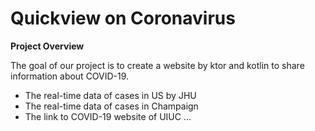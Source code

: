 # Quickview on Coronavirus
**Project Overview**

The goal of our project is to create a website by ktor and kotlin to share information about COVID-19. 
* The real-time data of cases in US by JHU
* The real-time data of cases in Champaign
* The link to COVID-19 website of UIUC
...
